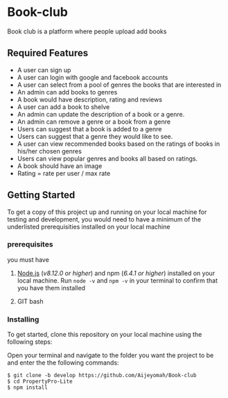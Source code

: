 # Book-club
Book club is a platform where people upload add books 

## Required Features

- A user can sign up
- A user can login with google and facebook accounts
- A user can select from a pool of genres the books that are interested in
- An admin can add books to genres
- A book would have description, rating and reviews
- A user can add a book to shelve
- An admin can update the description of a book or a genre.
- An admin can remove a genre or a book from a genre
- Users can suggest that a book is added to a genre
- Users can suggest that a genre they would like to see.
- A user can view recommended books based on the ratings of books in his/her chosen genres
- Users can view popular genres and books all based on ratings.
- A book should have an image
- Rating = rate per user / max rate 

 ## Getting Started

To get a copy of this project up and running on your local machine for testing and development, you would need to have a minimum of the underlisted prerequisities installed on your local machine

### prerequisites

you must have


1. [Node.js](https://nodejs.org/) (_v8.12.0 or higher_) and npm (_6.4.1 or higher_) installed on your local machine. Run `node -v` and `npm -v` in your terminal to confirm that you have them installed

2. GIT bash

### Installing

To get started, clone this repository on your local machine using the following steps:

Open your terminal and navigate to the folder you want the project to be and enter the the following commands:

```
$ git clone -b develop https://github.com/Aijeyomah/Book-club
$ cd PropertyPro-Lite
$ npm install
```

 
